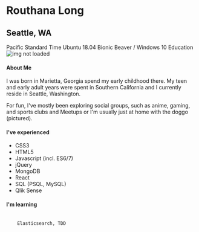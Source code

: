 # Routhana Long  
## Seattle, WA  
Pacific Standard Time
Ubuntu 18.04 Bionic Beaver / Windows 10 Education
<img src="https://scontent.fsnc1-1.fna.fbcdn.net/v/t1.0-9/37723449_10156040841238303_2199491080569749504_n.jpg?_nc_cat=0&oh=c5389c95c21bac8755279f1ffad80728&oe=5BD74660" alt="img not loaded"/>
#### About Me
I was born in Marietta, Georgia spend my early childhood there.  My teen and early adult years were spent in Southern California and I currently reside in Seattle, Washington.  
  
For fun, I've mostly been exploring social groups, such as anime, gaming, and sports clubs and Meetups or I'm usually just at home with the doggo (pictured).  
#### I've experienced  
<ul>
  <li>CSS3</li>
  <li>HTML5</li>
  <li>Javascript (incl. ES6/7)</li>
  <li>jQuery</li>
  <li>MongoDB</li>
  <li>React</li>
  <li>SQL (PSQL, MySQL)</li>
  <li>Qlik Sense</li>
</ul>
  
#### I'm learning  
<pre>
  <code>
    Elasticsearch, TDD
  </code>
</pre>
